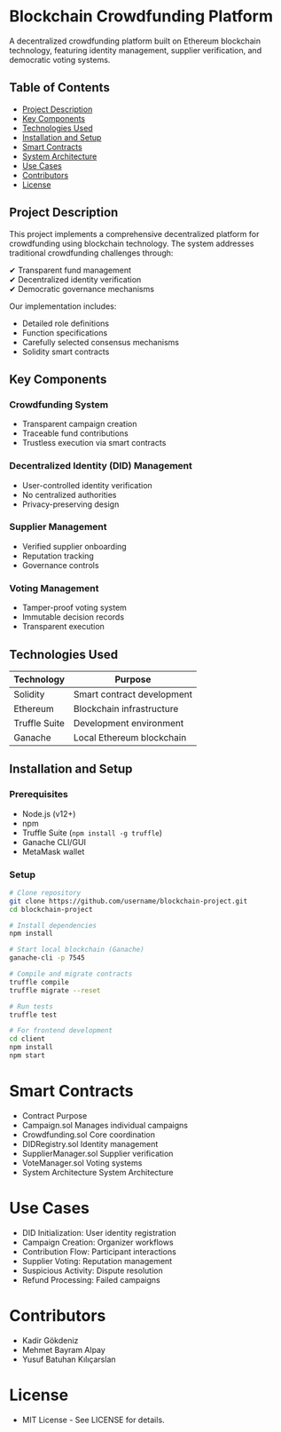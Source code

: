 # Blockchain Crowdfunding Platform

A decentralized crowdfunding platform built on Ethereum blockchain technology, featuring identity management, supplier verification, and democratic voting systems.

## Table of Contents
- [Project Description](#project-description)
- [Key Components](#key-components)
- [Technologies Used](#technologies-used)
- [Installation and Setup](#installation-and-setup)
- [Smart Contracts](#smart-contracts)
- [System Architecture](#system-architecture)
- [Use Cases](#use-cases)
- [Contributors](#contributors)
- [License](#license)

## Project Description
This project implements a comprehensive decentralized platform for crowdfunding using blockchain technology. The system addresses traditional crowdfunding challenges through:

✔ Transparent fund management  
✔ Decentralized identity verification  
✔ Democratic governance mechanisms  

Our implementation includes:
- Detailed role definitions
- Function specifications
- Carefully selected consensus mechanisms
- Solidity smart contracts

## Key Components

### Crowdfunding System
- Transparent campaign creation
- Traceable fund contributions
- Trustless execution via smart contracts

### Decentralized Identity (DID) Management
- User-controlled identity verification
- No centralized authorities
- Privacy-preserving design

### Supplier Management
- Verified supplier onboarding
- Reputation tracking
- Governance controls

### Voting Management
- Tamper-proof voting system
- Immutable decision records
- Transparent execution

## Technologies Used

| Technology | Purpose |
|------------|---------|
| Solidity | Smart contract development |
| Ethereum | Blockchain infrastructure |
| Truffle Suite | Development environment |
| Ganache | Local Ethereum blockchain |

## Installation and Setup

### Prerequisites
- Node.js (v12+)
- npm
- Truffle Suite (`npm install -g truffle`)
- Ganache CLI/GUI
- MetaMask wallet

### Setup
```bash
# Clone repository
git clone https://github.com/username/blockchain-project.git
cd blockchain-project

# Install dependencies
npm install

# Start local blockchain (Ganache)
ganache-cli -p 7545

# Compile and migrate contracts
truffle compile
truffle migrate --reset

# Run tests
truffle test

# For frontend development
cd client
npm install
npm start
```

# Smart Contracts
- Contract	            Purpose
- Campaign.sol	        Manages individual campaigns
- Crowdfunding.sol	    Core coordination
- DIDRegistry.sol	    Identity management
- SupplierManager.sol	Supplier verification
- VoteManager.sol	    Voting systems
- System Architecture   System Architecture

# Use Cases
- DID Initialization: User identity registration
- Campaign Creation: Organizer workflows
- Contribution Flow: Participant interactions
- Supplier Voting: Reputation management
- Suspicious Activity: Dispute resolution
- Refund Processing: Failed campaigns

# Contributors
- Kadir Gökdeniz
- Mehmet Bayram Alpay
- Yusuf Batuhan Kılıçarslan

# License
- MIT License - See LICENSE for details.
